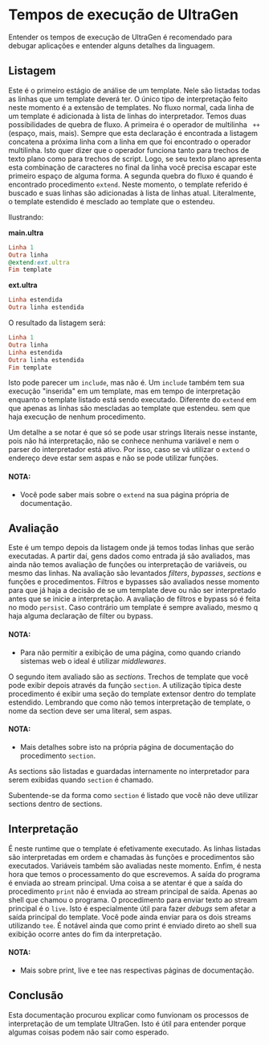 # Tempos de execução de UltraGen

Entender os tempos de execução de UltraGen é recomendado para debugar aplicações e entender alguns detalhes da linguagem.

## Listagem

Este é o primeiro estágio de análise de um template. Nele são listadas todas as linhas que um template deverá ter. O único tipo de interpretação feito neste momento é a extensão de templates. No fluxo normal, cada linha de um template é adicionada à lista de linhas do interpretador. Temos duas possibilidades de quebra de fluxo. A primeira é o operador de multilinha ` ++` (espaço, mais, mais). Sempre que esta declaração é encontrada a listagem concatena a próxima linha com a linha em que foi encontrado o operador multilinha. Isto quer dizer que o operador funciona tanto para trechos de texto plano como para trechos de script. Logo, se seu texto plano apresenta esta combinação de caracteres no final da linha você precisa escapar este primeiro espaço de alguma forma.
A segunda quebra do fluxo é quando é encontrado procedimento `extend`. Neste momento, o template referido é buscado e suas linhas são adicionadas à lista de linhas atual. Literalmente, o template estendido é mesclado ao template que o estendeu.

Ilustrando:

**main.ultra**

```ruby
Linha 1
Outra linha
@extend:ext.ultra
Fim template
```

**ext.ultra**

```ruby
Linha estendida
Outra linha estendida
```

O resultado da listagem será:

```ruby
Linha 1
Outra linha
Linha estendida
Outra linha estendida
Fim template
```

Isto pode parecer um `include`, mas não é. Um `include` também tem sua execução "inserida" em um template, mas em tempo de interpretação enquanto o template listado está sendo executado. Diferente do `extend` em que apenas as linhas são mescladas ao template que estendeu. sem que haja execução de nenhum procedimento.

Um detalhe a se notar é que só se pode usar strings literais nesse instante, pois não há interpretação, não se conhece nenhuma variável e nem o parser do interpretador está ativo. Por isso, caso se vá utilizar o `extend` o endereço deve estar sem aspas e não se pode utilizar funções.

#### NOTA:
- Você pode saber mais sobre o `extend` na sua página própria de documentação.

## Avaliação

Este é um tempo depois da listagem onde já temos todas linhas que serão executadas. A partir daí, gens dados como entrada já são avaliados, mas ainda não temos avaliação de funções ou interpretação de variáveis, ou mesmo das linhas. Na avaliação são levantados *filters*, *bypasses*, *sections* e funções e procedimentos. Filtros e bypasses são avaliados nesse momento para que já haja a decisão de se um template deve ou não ser interpretado antes que se inicie a interpretação. A avaliação de filtros e bypass só é feita no modo `persist`. Caso contrário um template é sempre avaliado, mesmo q haja alguma declaração de filter ou bypass.

#### NOTA:
- Para não permitir a exibição de uma página, como quando criando sistemas web o ideal é utilizar *middlewares*.

O segundo item avaliado são as *sections*. Trechos de template que você pode exibir depois através da função `section`. A utilização típica deste procedimento é exibir uma seção do template extensor dentro do template estendido. Lembrando que como não temos interpretação de template, o nome da section deve ser uma literal, sem aspas.

#### NOTA:
- Mais detalhes sobre isto na própria página de documentação do procedimento `section`. 

As sections são listadas e guardadas internamente no interpretador para serem exibidas quando `section` é chamado.

Subentende-se da forma como `section` é listado que você não deve utilizar sections dentro de sections.

## Interpretação

É neste runtime que o template é efetivamente executado. As linhas listadas são interpretadas em ordem e chamadas às funções e procedimentos são executados. Variáveis também são avaliadas neste momento. Enfim, é nesta hora que temos o processamento do que escrevemos. A saída do programa é enviada ao stream principal. Uma coisa a se atentar é que a saída do procedimento `print` não é enviada ao stream principal de saída. Apenas ao shell que chamou o programa. O procedimento para enviar texto ao stream principal é o `live`. Isto é especialmente útil para fazer *debugs* sem afetar a saída principal do template. Você pode ainda enviar para os dois streams utilizando `tee`.
É notável ainda que como print é enviado direto ao shell sua exibição ocorre antes do fim da interpretação.

#### NOTA:
- Mais sobre print, live e tee nas respectivas páginas de documentação.

## Conclusão

Esta documentação procurou explicar como funvionam os processos de interpretação de um template UltraGen. Isto é útil para entender porque algumas coisas podem não sair como esperado.
